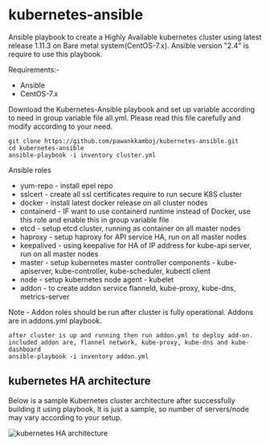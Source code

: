 # kubernetes-ansible
Ansible playbook to create a Highly Available kubernetes cluster using latest release 1.11.3 on Bare metal system(CentOS-7.x).
Ansible version "2.4" is require to use this playbook.

Requirements:-
 - Ansible
 - CentOS-7.x


Download the Kubernetes-Ansible playbook and set up variable according to need in group variable file
all.yml. Please read this file carefully and modify according to your need.

```
git clone https://github.com/pawankkamboj/kubernetes-ansible.git
cd kubernetes-ansible
ansible-playbook -i inventory cluster.yml
```

Ansible roles
- yum-repo - install epel repo
- sslcert - create all ssl certificates require to run secure K8S cluster
- docker - install latest docker release on all cluster nodes
- containerd - IF want to use containerd runtime instead of Docker, use this role and enable this in group variable file
- etcd - setup etcd cluster, running as container on all master nodes
- haproxy - setup haproxy for API service HA, run on all master nodes
- keepalived - using keepalive for HA of IP address for kube-api server, run on all master nodes
- master - setup kubernetes master controller components - kube-apiserver, kube-controller, kube-scheduler, kubectl client
- node - setup kubernetes node agent - kubelet
- addon - to create addon service flanneld, kube-proxy, kube-dns, metrics-server

Note - Addon roles should be run after cluster is fully operational. Addons are in addons.yml playbook.
```
after cluster is up and running then run addon.yml to deploy add-on.
included addon are, flannel network, kube-proxy, kube-dns and kube-dashboard
ansible-playbook -i inventory addon.yml
```


## kubernetes HA architecture
Below is a sample Kubernetes cluster architecture after successfully building it using playbook, It is just a sample, so number of servers/node may vary according to your setup.

![kubernetes HA architecture](kubernetes_architecture.png)


